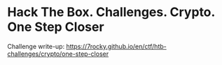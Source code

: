 # Hack The Box. Challenges. Crypto. One Step Closer

Challenge write-up: https://7rocky.github.io/en/ctf/htb-challenges/crypto/one-step-closer
